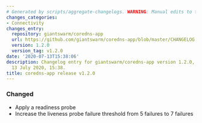 ```yaml
---
# Generated by scripts/aggregate-changelogs. WARNING: Manual edits to this files will be overwritten.
changes_categories:
- Connectivity
changes_entry:
  repository: giantswarm/coredns-app
  url: https://github.com/giantswarm/coredns-app/blob/master/CHANGELOG.md#v120-2020-07-13
  version: 1.2.0
  version_tag: v1.2.0
date: '2020-07-13T15:38:06'
description: Changelog entry for giantswarm/coredns-app version 1.2.0, published on
  13 July 2020, 15:38.
title: coredns-app release v1.2.0
---
```


### Changed
- Apply a readiness probe
- Increase the liveness probe failure threshold from 5 failures to 7 failures
